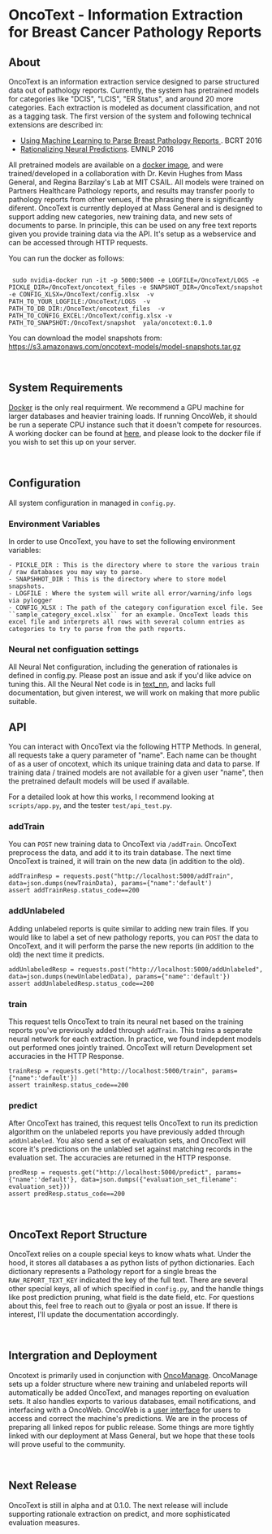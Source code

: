 # OncoText - Information Extraction for Breast Cancer Pathology Reports

## About
OncoText is an information extraction service designed to parse structured data out of pathology reports. Currently, the system has pretrained models for categories like "DCIS", "LCIS", "ER Status", and around 20 more categories. Each extraction is modeled as document classification, and not as a tagging task.  The first version of the system and following technical extensions are described in:

   - [Using Machine Learning to Parse Breast Pathology Reports ](https://link.springer.com/article/10.1007%2Fs10549-016-4035-1). BCRT 2016
   - [Rationalizing Neural Predictions](https://people.csail.mit.edu/taolei/papers/emnlp16_rationale.pdf). EMNLP 2016


All pretrained models are available on a [docker image](https://hub.docker.com/r/yala/oncotext/), and were trained/developed in a collaboration with Dr. Kevin Hughes from Mass General, and Regina Barzilay's Lab at MIT CSAIL. All models were trained on Partners Healthcare Pathology reports, and results may transfer poorly to pathology reports from other venues, if the phrasing there is significantly diferent. OncoText is currently deployed at Mass General and is designed to support adding new categories, new training data, and new sets of documents to parse. In principle, this can be used on any free text reports given you provide training data via the API. It's setup as a webservice and can be accessed through HTTP requests.

You can run the docker as follows:
```

 sudo nvidia-docker run -it -p 5000:5000 -e LOGFILE=/OncoText/LOGS -e PICKLE_DIR=/OncoText/oncotext_files -e SNAPSHOT_DIR=/OncoText/snapshot -e CONFIG_XLSX=/OncoText/config.xlsx  -v PATH_TO_YOUR_LOGFILE:/OncoText/LOGS  -v PATH_TO_DB_DIR:/OncoText/oncotext_files  -v PATH_TO_CONFIG_EXCEL:/OncoText/config.xlsx -v PATH_TO_SNAPSHOT:/OncoText/snapshot  yala/oncotext:0.1.0

```

You can download the model snapshots from:
https://s3.amazonaws.com/oncotext-models/model-snapshots.tar.gz

<br/>

## System Requirements
[Docker](https://docs.docker.com/install/) is the only real requirment. 
We recommend a GPU machine for larger databases and heavier training loads. If running OncoWeb, it should be run a seperate CPU instance such that it doesn't compete for resources. A working docker can be found at [here](https://hub.docker.com/r/yala/oncotext/), and please look to the docker file if you wish to set this up on your server.

<br/>

## Configuration
All system configuration in managed in ```config.py```.

### Environment Variables
In order to use OncoText, you have to set the following environment variables:

    - PICKLE_DIR : This is the directory where to store the various train / raw databases you may way to parse.
    - SNAPSHHOT_DIR : This is the directory where to store model snapshots.
    - LOGFILE : Where the system will write all error/warning/info logs via pylogger
    - CONFIG_XLSX : The path of the category configuration excel file. See ``sample_category_excel.xlsx`` for an example. OncoText loads this excel file and interprets all rows with several column entries as categories to try to parse from the path reports.


### Neural net configuation settings
All Neural Net configuration, including the generation of rationales is defined in config.py. Please post an issue and ask if you'd like advice on tuning this. All the Neural Net code is in [text_nn](https://github.com/yala/text_nn), and lacks full documentation, but given interest, we will work on making that more public suitable.
<br/>


## API
You can interact with OncoText via the following HTTP Methods. In general, all requests take a query parameter of "name". Each name can be thought of as a user of oncotext, which its unique training data and data to parse. If training data / trained models are not available for a given user "name", then the pretrained default models will be used if available.

For a detailed look at how this works, I recommend looking at ```scripts/app.py```, and the tester ```test/api_test.py```.

### addTrain
You can ``POST`` new training data to OncoText via ```/addTrain```. OncoText preprocess the data, and add it to its train database. The next time OncoText is trained, it will train on the new data (in addition to the old).

```
addTrainResp = requests.post("http://localhost:5000/addTrain", data=json.dumps(newTrainData), params={"name":'default')
assert addTrainResp.status_code==200
```

### addUnlabeled
Adding unlabeled reports is quite similar to adding new train files. If you would like to label a set of new pathology reports, you can ``POST`` the data to OncoText, and it will perform the parse the new reports (in addition to the old) the next time it predicts.
```
addUnlabeledResp = requests.post("http://localhost:5000/addUnlabeled", data=json.dumps(newUnlabeledData), params={"name":'default'})
assert addUnlabeledResp.status_code==200
```

### train
This request tells OncoText to train its neural net based on the training reports you've previously added through ``addTrain``. This trains a seperate neural network for each extraction. In practice, we found indepdent models out performed ones jointly trained. OncoText will return Development set accuracies in the HTTP Response. 
```
trainResp = requests.get("http://localhost:5000/train", params={"name":'default'})
assert trainResp.status_code==200
```

### predict
After OncoText has trained, this request tells OncoText to run its prediction algorithm on the unlabeled reports you have previously added through ``addUnlabeled``. You also send a set of evaluation sets, and OncoText will score it's predictions on the unlabled set against matching records in the evaluation set. The accuracies are returned in the HTTP response. 
```
predResp = requests.get("http://localhost:5000/predict", params={"name":'default'}, data=json.dumps({"evaluation_set_filename": evaluation_set}))
assert predResp.status_code==200
```
<br/>



## OncoText Report Structure
OncoText relies on a couple special keys to know whats what. Under the hood, it stores all databases a as python lists of python dictionaries. Each dictionary represents a Pathology report for a single breas the ```RAW_REPORT_TEXT_KEY``` indicated the key of the full text. There are several other special keys, all of which specified in ```config.py```, and the handle things like post prediction pruning, what field is the date field, etc. For questions about this, feel free to reach out to @yala or post an issue. If there is interest, I'll update the documentation accordingly.


<br/>



## Intergration and Deployment
Oncotext is primarily used in conjunction with [OncoManage](https://github.com/yala/OncoManage). OncoManage sets up a folder structure where new training and unlabeled reports will automatically be added OncoText, and manages reporting on evaluation sets. It also handles exports to various databases, email notifications, and interfacing with a OncoWeb. OncoWeb is a [user interface](https://github.com/clarali/OncoWeb) for users to access and correct the machine's predictions. We are in the process of preparing all linked repos for public release. Some things are more tightly linked with our deployment at Mass General, but we hope that these tools will prove useful to the community.

<br/>

## Next Release
OncoText is still in alpha and at 0.1.0. The next release will include supporting rationale extraction on predict, and more sophisticated evaluation measures. 
